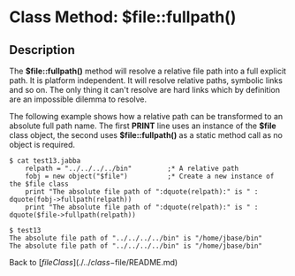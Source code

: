 # Class Method: $file::fullpath()

<PageHeader />

## Description

The **\$file::fullpath()** method will resolve a relative file path into a full explicit path. It is platform independent. It will resolve relative paths, symbolic links and so on. The only thing it can't resolve are hard links which by definition are an impossible dilemma to resolve.

The following example shows how a relative path can be transformed to an absolute full path name. The first **PRINT** line uses an instance of the **\$file** class object, the second uses **\$file::fullpath()** as a static method call as no object is required.

```
$ cat test13.jabba
    relpath = "../../../../bin"         ;* A relative path
    fobj = new object("$file")          ;* Create a new instance of the $file class
    print "The absolute file path of ":dquote(relpath):" is " : dquote(fobj->fullpath(relpath))
    print "The absolute file path of ":dquote(relpath):" is " : dquote($file->fullpath(relpath))
```

```
$ test13
The absolute file path of "../../../../bin" is "/home/jbase/bin"
The absolute file path of "../../../../bin" is "/home/jbase/bin"
```

Back to [$file Class](./../class-$file/README.md)
  
<PageFooter />
